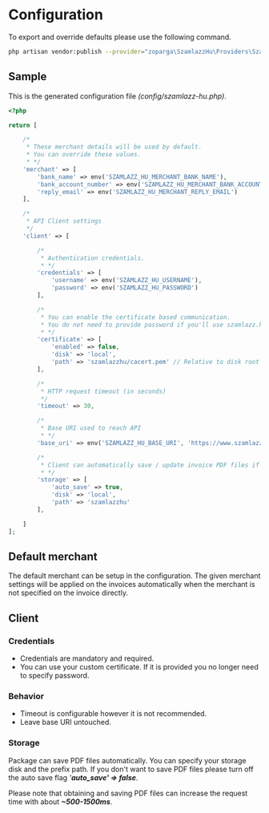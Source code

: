 # Configuration

To export and override defaults please use the following command.
```bash
php artisan vendor:publish --provider="zoparga\SzamlazzHu\Providers\SzamlazzHuServiceProvider" --tag="config"
```

## Sample
This is the generated configuration file _(config/szamlazz-hu.php)_.

```php
<?php

return [

    /*
     * These merchant details will be used by default.
     * You can override these values.
     * */
    'merchant' => [
        'bank_name' => env('SZAMLAZZ_HU_MERCHANT_BANK_NAME'),
        'bank_account_number' => env('SZAMLAZZ_HU_MERCHANT_BANK_ACCOUNT_NUMBER'),
        'reply_email' => env('SZAMLAZZ_HU_MERCHANT_REPLY_EMAIL')
    ],

    /*
     * API Client settings
     */
    'client' => [

        /*
         * Authentication credentials.
         * */
        'credentials' => [
            'username' => env('SZAMLAZZ_HU_USERNAME'),
            'password' => env('SZAMLAZZ_HU_PASSWORD')
        ],

        /*
         * You can enable the certificate based communication.
         * You do not need to provide password if you'll use szamlazz.hu's own certificate
         * */
        'certificate' => [
            'enabled' => false,
            'disk' => 'local',
            'path' => 'szamlazzhu/cacert.pem' // Relative to disk root
        ],

        /*
         * HTTP request timeout (in seconds)
         */
        'timeout' => 30,

        /*
         * Base URI used to reach API
         * */
        'base_uri' => env('SZAMLAZZ_HU_BASE_URI', 'https://www.szamlazz.hu/'),

        /*
         * Client can automatically save / update invoice PDF files if enabled
         * */
        'storage' => [
            'auto_save' => true,
            'disk' => 'local',
            'path' => 'szamlazzhu'
        ],

    ]
];
```

## Default merchant
The default merchant can be setup in the configuration.
The given merchant settings will be applied on the invoices automatically when the merchant is not specified on the invoice directly.

## Client
### Credentials
- Credentials are mandatory and required.
- You can use your custom certificate. If it is provided you no longer need to specify password.

### Behavior
- Timeout is configurable however it is not recommended.
- Leave base URI untouched.


### Storage
Package can save PDF files automatically. You can specify your storage disk and the prefix path. If you don't want to save PDF files please turn off the auto save flag _'**auto_save' => false**_.

Please note that obtaining and saving PDF files can increase the request time with about _**~500-1500ms**_.

